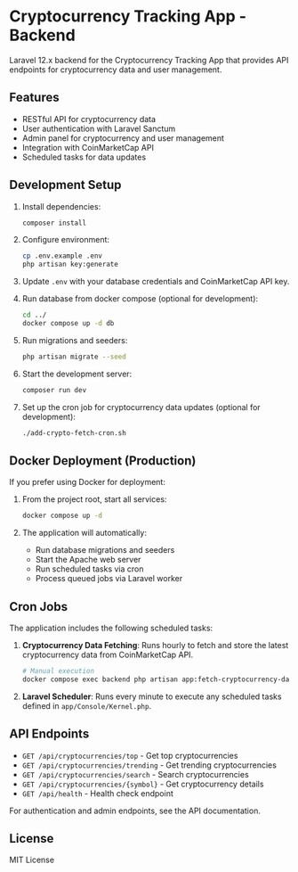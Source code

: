 # Cryptocurrency Tracking App - Backend

Laravel 12.x backend for the Cryptocurrency Tracking App that provides API endpoints for cryptocurrency data and user management.

## Features

-   RESTful API for cryptocurrency data
-   User authentication with Laravel Sanctum
-   Admin panel for cryptocurrency and user management
-   Integration with CoinMarketCap API
-   Scheduled tasks for data updates

## Development Setup

1. Install dependencies:

    ```bash
    composer install
    ```

2. Configure environment:

    ```bash
    cp .env.example .env
    php artisan key:generate
    ```

3. Update `.env` with your database credentials and CoinMarketCap API key.

4. Run database from docker compose (optional for development):

    ```bash
    cd ../
    docker compose up -d db
    ```

5. Run migrations and seeders:

    ```bash
    php artisan migrate --seed
    ```

6. Start the development server:

    ```bash
    composer run dev
    ```

7. Set up the cron job for cryptocurrency data updates (optional for development):

    ```bash
    ./add-crypto-fetch-cron.sh
    ```

## Docker Deployment (Production)

If you prefer using Docker for deployment:

1. From the project root, start all services:

    ```bash
    docker compose up -d
    ```

2. The application will automatically:
    - Run database migrations and seeders
    - Start the Apache web server
    - Run scheduled tasks via cron
    - Process queued jobs via Laravel worker

## Cron Jobs

The application includes the following scheduled tasks:

1. **Cryptocurrency Data Fetching**: Runs hourly to fetch and store the latest cryptocurrency data from CoinMarketCap API.

    ```bash
    # Manual execution
    docker compose exec backend php artisan app:fetch-cryptocurrency-data --limit=100
    ```

2. **Laravel Scheduler**: Runs every minute to execute any scheduled tasks defined in `app/Console/Kernel.php`.

## API Endpoints

-   `GET /api/cryptocurrencies/top` - Get top cryptocurrencies
-   `GET /api/cryptocurrencies/trending` - Get trending cryptocurrencies
-   `GET /api/cryptocurrencies/search` - Search cryptocurrencies
-   `GET /api/cryptocurrencies/{symbol}` - Get cryptocurrency details
-   `GET /api/health` - Health check endpoint

For authentication and admin endpoints, see the API documentation.

## License

MIT License
